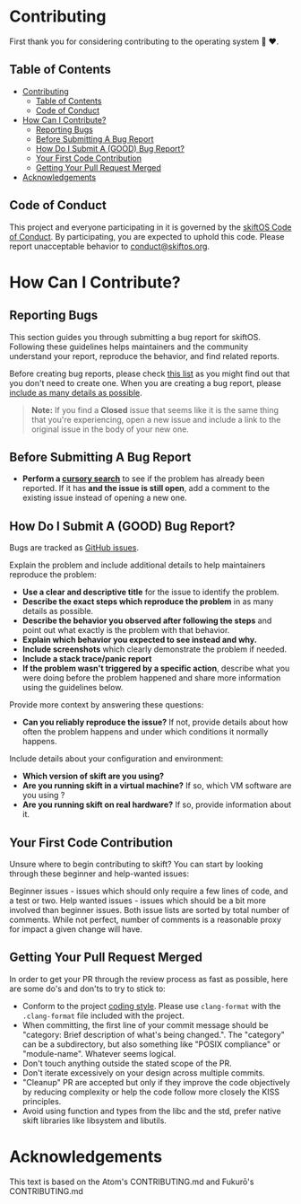 # Contributing

First thank you for considering contributing to the operating system :hugs: ❤️.

## Table of Contents

- [Contributing](#contributing)
  - [Table of Contents](#table-of-contents)
  - [Code of Conduct](#code-of-conduct)
- [How Can I Contribute?](#how-can-i-contribute)
  - [Reporting Bugs](#reporting-bugs)
  - [Before Submitting A Bug Report](#before-submitting-a-bug-report)
  - [How Do I Submit A (GOOD) Bug Report?](#how-do-i-submit-a-good-bug-report)
  - [Your First Code Contribution](#your-first-code-contribution)
  - [Getting Your Pull Request Merged](#getting-your-pull-request-merged)
- [Acknowledgements](#acknowledgements)

## Code of Conduct

This project and everyone participating in it is governed by the [skiftOS Code of Conduct](code_of_conduct.md). By participating, you are expected to uphold this code.
Please report unacceptable behavior to [conduct@skiftos.org](mailto:conduct@skiftos.org).

# How Can I Contribute?

## Reporting Bugs

This section guides you through submitting a bug report for skiftOS. Following these guidelines helps maintainers and the community understand your report, reproduce the behavior, and find related reports.

Before creating bug reports, please check [this list](#before-submitting-a-bug-report) as you might find out that you don't need to create one. When you are creating a bug report, please [include as many details as possible](#how-do-i-submit-a-good-bug-report).

> **Note:** If you find a **Closed** issue that seems like it is the same thing that you're experiencing, open a new issue and include a link to the original issue in the body of your new one.

## Before Submitting A Bug Report

* **Perform a [cursory search](https://github.com/search?q=is%3Aissue+user%3AskiftOS)** to see if the problem has already been reported. If it has **and the issue is still open**, add a comment to the existing issue instead of opening a new one.

## How Do I Submit A (GOOD) Bug Report?

Bugs are tracked as [GitHub issues](https://guides.github.com/features/issues/).

Explain the problem and include additional details to help maintainers reproduce the problem:

* **Use a clear and descriptive title** for the issue to identify the problem.
* **Describe the exact steps which reproduce the problem** in as many details as possible.
* **Describe the behavior you observed after following the steps** and point out what exactly is the problem with that behavior.
* **Explain which behavior you expected to see instead and why.**
* **Include screenshots** which clearly demonstrate the problem if needed.
* **Include a stack trace/panic report**
* **If the problem wasn't triggered by a specific action**, describe what you were doing before the problem happened and share more information using the guidelines below.

Provide more context by answering these questions:

* **Can you reliably reproduce the issue?** If not, provide details about how often the problem happens and under which conditions it normally happens.

Include details about your configuration and environment:

* **Which version of skift are you using?**
* **Are you running skift in a virtual machine?** If so, which VM software are you using ?
* **Are you running skift on real hardware?** If so, provide information about it.


## Your First Code Contribution

Unsure where to begin contributing to skift? You can start by looking through these beginner and help-wanted issues:

Beginner issues - issues which should only require a few lines of code, and a test or two.
Help wanted issues - issues which should be a bit more involved than beginner issues.
Both issue lists are sorted by total number of comments. While not perfect, number of comments is a reasonable proxy for impact a given change will have.

## Getting Your Pull Request Merged

In order to get your PR through the review process as fast as possible, here are some do's and don'ts to try to stick to:

- Conform to the project [coding style](manual/meta/coding_style.md). Please use `clang-format` with the `.clang-format` file included with the project.
- When committing, the first line of your commit message should be "category: Brief description of what's being changed.". The "category" can be a subdirectory, but also something like "POSIX compliance" or "module-name". Whatever seems logical.
- Don't touch anything outside the stated scope of the PR.
- Don't iterate excessively on your design across multiple commits.
- "Cleanup" PR are accepted but only if they improve the code objectively by reducing complexity or help the code follow more closely the KISS principles.
- Avoid using function and types from the libc and the std, prefer native skift libraries like libsystem and libutils.

# Acknowledgements

This text is based on the Atom's CONTRIBUTING.md and Fukurō's CONTRIBUTING.md
